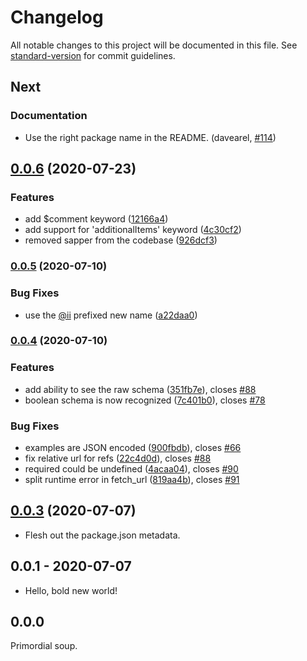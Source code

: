 # Changelog

All notable changes to this project will be documented in this file. See [standard-version](https://github.com/conventional-changelog/standard-version) for commit guidelines.

## Next

### Documentation

* Use the right package name in the README. (davearel, [#114](https://github.com/yanick/jsonschematic/issues/114))

## [0.0.6](https://github.com/yanick/jsonschematic/compare/v0.0.5...v0.0.6) (2020-07-23)

### Features

* add $comment keyword ([12166a4](https://github.com/yanick/jsonschematic/commit/12166a4e10b801b61fbbdb381bebe9563d0f30a6))
* add support for 'additionalItems' keyword ([4c30cf2](https://github.com/yanick/jsonschematic/commit/4c30cf27569361799e89347c24b7db3fa0fca621))
* removed sapper from the codebase ([926dcf3](https://github.com/yanick/jsonschematic/commit/926dcf34da653c426b8171b2a9298403c2f211ef))

### [0.0.5](https://github.com/yanick/jsonschematic/compare/v0.0.4...v0.0.5) (2020-07-10)


### Bug Fixes

* use the [@ii](https://github.com/ii) prefixed new name ([a22daa0](https://github.com/yanick/jsonschematic/commit/a22daa0e438996b7a30045a5d8c35eb67239d50b))

### [0.0.4](https://github.com/yanick/jsonschematic/compare/v0.0.3...v0.0.4) (2020-07-10)


### Features

* add ability to see the raw schema ([351fb7e](https://github.com/yanick/jsonschematic/commit/351fb7e25ad1b0141f66e9a55addaf022e603603)), closes [#88](https://github.com/yanick/jsonschematic/issues/88)
* boolean schema is now recognized ([7c401b0](https://github.com/yanick/jsonschematic/commit/7c401b0196782bace89b098a65b57c95ae096470)), closes [#78](https://github.com/yanick/jsonschematic/issues/78)


### Bug Fixes

* examples are JSON encoded ([900fbdb](https://github.com/yanick/jsonschematic/commit/900fbdb42e85cc957e60c43cbce2b69c44d51cf9)), closes [#66](https://github.com/yanick/jsonschematic/issues/66)
* fix relative url for refs ([22c4d0d](https://github.com/yanick/jsonschematic/commit/22c4d0d7bddf332be20c05bfba0d96594d2e803d)), closes [#88](https://github.com/yanick/jsonschematic/issues/88)
* required could be undefined ([4acaa04](https://github.com/yanick/jsonschematic/commit/4acaa043312faae92bc248870057121c6e140278)), closes [#90](https://github.com/yanick/jsonschematic/issues/90)
* split runtime error in fetch_url ([819aa4b](https://github.com/yanick/jsonschematic/commit/819aa4bcd7b6da0875901394662623f294971c45)), closes [#91](https://github.com/yanick/jsonschematic/issues/91)

## [0.0.3](https://github.com/yanick/jsonschematic/compare/v0.0.1...v0.0.3) (2020-07-07)

* Flesh out the package.json metadata.

## 0.0.1 - 2020-07-07

* Hello, bold new world!

## 0.0.0

Primordial soup.
